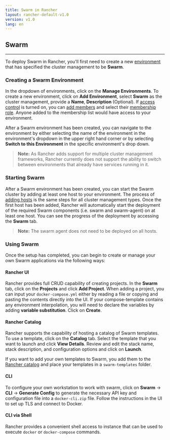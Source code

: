 ```yaml
---
title: Swarm in Rancher
layout: rancher-default-v1.0
version: v1.0
lang: en
---
```


## Swarm
---

To deploy Swarm in Rancher, you'll first need to create a new [environment]({{site.baseurl}}/rancher/{{page.version}}/{{page.lang}}/configuration/environments/) that has specified the cluster management to be **Swarm**. 

### Creating a Swarm Environment

In the dropdown of environments, click on the **Manage Environments**. To create a new environment, click on **Add Environment**, select **Swarm** as the cluster management, provide a **Name**, **Description** (Optional). If [access control]({{site.baseurl}}/rancher/{{page.version}}/{{page.lang}}/configuration/access-control/) is turned on, you can [add members]({{site.baseurl}}/rancher/{{page.version}}/{{page.lang}}/configuration/environments/#editing-members) and select their [membership role]({{site.baseurl}}/rancher/{{page.version}}/{{page.lang}}/configuration/environments/#membership-roles). Anyone added to the membership list would have access to your environment. 

After a Swarm environment has been created, you can navigate to the environment by either selecting the name of the environment in the environment's dropdown in the upper right hand corner or by selecting **Switch to this Environment** in the specific environment's drop down. 

> **Note:** As Rancher adds support for multiple cluster management frameworks, Rancher currently does not support the ability to switch between environments that already have services running in it. 

### Starting Swarm

After a Swarm environment has been created, you can start the Swarm cluster by adding at least one host to your environment. The process of [adding hosts]({{site.baseurl}}/rancher/{{page.version}}/{{page.lang}}/rancher-ui/infrastructure/hosts) is the same steps for all cluster management types. Once the first host has been added, Rancher will automatically start the deployment of the required Swarm components (i.e. swarm and swarm-agent) on at least one host.  You can see the progress of the deployment by accessing the **Swarm** tab.

> **Note:** The swarm agent does not need to be deployed on all hosts.

### Using Swarm

Once the setup has completed, you can begin to create or manage your own Swarm applications via the following ways:

#### Rancher UI 

Rancher provides full CRUD capability of creating projects. In the **Swarm** tab, click on the **Projects** and click **Add Project**. When adding a project, you can input your `docker-compose.yml` either by reading a file or copying and pasting the contents directly into the UI. If your compose-template contains any environment interpolation, you will need to declare the variables by adding **variable substitution**. Click on **Create**.

#### Rancher Catalog

Rancher supports the capability of hosting a catalog of Swarm templates. To use a template, click on the **Catalog** tab. Select the template that you want to launch and click **View Details**. Review and edit the stack name, stack description, and configuration options and click on **Launch**. 

If you want to add your own templates to Swarm, you add them to the [Rancher catalog]({{site.baseurl}}/rancher/{{page.version}}/{{page.lang}}/catalog/) and place your templates in a `swarm-templates` folder. 

#### CLI 

To configure your own workstation to work with swarm, click on **Swarm** -> **CLI** -> **Generate Config** to generate the necessary API key and configuration file into a `docker-cli.zip` file. Follow the instructions in the UI to set up TLS and connect to Docker. 

#### CLI via Shell

Rancher provides a convenient shell access to instance that can be used to execute `docker` or `docker-compose` commands.




